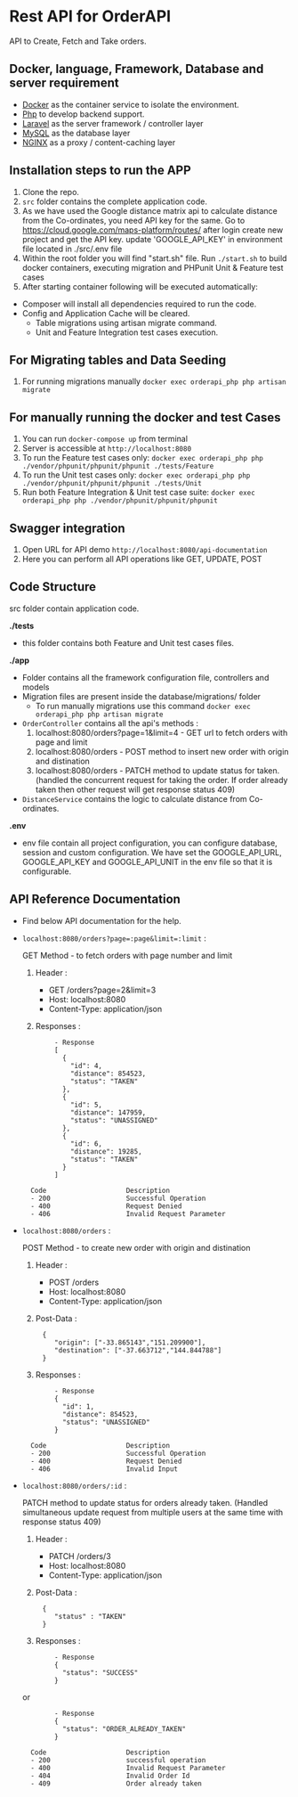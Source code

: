 #  Rest API for OrderAPI
API to Create, Fetch and Take orders.

## Docker, language, Framework, Database and server requirement

- [Docker](https://www.docker.com/) as the container service to isolate the environment.
- [Php](https://php.net/) to develop backend support.
- [Laravel](https://laravel.com) as the server framework / controller layer
- [MySQL](https://mysql.com/) as the database layer
- [NGINX](https://docs.nginx.com/nginx/admin-guide/content-cache/content-caching/) as a proxy / content-caching layer

## Installation steps to run the APP

1.  Clone the repo.
2. `src` folder contains the complete application code.
3.  As we have used the Google distance matrix api to calculate distance from the Co-ordinates, you need API key for the same. 
    Go to https://cloud.google.com/maps-platform/routes/ after login create new project and get the API key. 
    update 'GOOGLE_API_KEY' in environment file located in ./src/.env file
4.  Within the root folder you will find "start.sh" file. Run `./start.sh` to build docker containers, executing migration and PHPunit Unit & Feature test cases
5.  After starting container following will be executed automatically:
  - Composer will install all dependencies required to run the code.
  - Config and Application Cache will be cleared.
	- Table migrations using artisan migrate command.
	- Unit and Feature Integration test cases execution.

## For Migrating tables and Data Seeding

1. For running migrations manually `docker exec orderapi_php php artisan migrate`

## For manually running the docker and test Cases

1. You can run `docker-compose up` from terminal
2. Server is accessible at `http://localhost:8080`
3. To run the Feature test cases only:  `docker exec orderapi_php php ./vendor/phpunit/phpunit/phpunit ./tests/Feature`
4. To run the Unit test cases only:  `docker exec orderapi_php php ./vendor/phpunit/phpunit/phpunit ./tests/Unit`
5. Run both Feature Integration & Unit test case suite: `docker exec orderapi_php php ./vendor/phpunit/phpunit/phpunit`

## Swagger integration

1. Open URL for API demo `http://localhost:8080/api-documentation`
2. Here you can perform all API operations like GET, UPDATE, POST

## Code Structure
src folder contain application code.

**./tests**

- this folder contains both Feature and Unit test cases files.

**./app**

- Folder contains all the framework configuration file, controllers and models
- Migration files are present inside the database/migrations/ folder
	- To run manually migrations use this command `docker exec orderapi_php php artisan migrate`
- `OrderController` contains all the api's methods :
    1. localhost:8080/orders?page=1&limit=4 - GET url to fetch orders with page and limit
    2. localhost:8080/orders - POST method to insert new order with origin and distination
    3. localhost:8080/orders - PATCH method to update status for taken. (handled the concurrent request for taking the order. If order already taken then other request will get response status 409)
- `DistanceService` contains the logic to calculate distance from Co-ordinates.

**.env**

- env file contain all project configuration, you can configure database, session and custom configuration. We have set the GOOGLE_API_URL, GOOGLE_API_KEY and GOOGLE_API_UNIT in the env file so that it is configurable.

## API Reference Documentation
-  Find below API documentation for the help.
- `localhost:8080/orders?page=:page&limit=:limit` :

    GET Method - to fetch orders with page number and limit
    1. Header :
        - GET /orders?page=2&limit=3
        - Host: localhost:8080
        - Content-Type: application/json

    2. Responses :

    ```
            - Response
            [
              {
                "id": 4,
                "distance": 854523,
                "status": "TAKEN"
              },
              {
                "id": 5,
                "distance": 147959,
                "status": "UNASSIGNED"
              },
              {
                "id": 6,
                "distance": 19285,
                "status": "TAKEN"
              }
            ]
    ```

        Code                    Description
        - 200                   Successful Operation
        - 400                   Request Denied
        - 406                   Invalid Request Parameter

- `localhost:8080/orders` :

    POST Method - to create new order with origin and distination
    1. Header :
        - POST /orders
        - Host: localhost:8080
        - Content-Type: application/json

    2. Post-Data :
    ```
         {
            "origin": ["-33.865143","151.209900"],
            "destination": ["-37.663712","144.844788"]
         }
    ```

    3. Responses :
    ```
            - Response
            {
              "id": 1,
              "distance": 854523,
              "status": "UNASSIGNED"
            }
    ```

        Code                    Description
        - 200                   Successful Operation
        - 400                   Request Denied
        - 406                   Invalid Input

- `localhost:8080/orders/:id` :

    PATCH method to update status for orders already taken. (Handled simultaneous update request from multiple users at the same time with response status 409)
    1. Header :
        - PATCH /orders/3
        - Host: localhost:8080
        - Content-Type: application/json

    2. Post-Data :
    ```
         {
            "status" : "TAKEN"
         }
    ```

    3. Responses :
    ```
            - Response
            {
              "status": "SUCCESS"
            }
    ```
    or
    ```
            - Response
            {
              "status": "ORDER_ALREADY_TAKEN"
            }
    ```

        Code                    Description
        - 200                   successful operation
        - 400                   Invalid Request Parameter
        - 404                   Invalid Order Id
        - 409                   Order already taken
